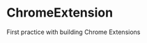 # ChromeExtension
First practice with building Chrome Extensions

<!-- "manifest_version": 2,
    "name": "Amazon SEO Helper",
    "description": "This extension will help Amazon sellers write SEO-friendly product descriptions.",
    "version": "1.0",
    "permissions": ["activeTab", "https://sellercentral.amazon.com/"],
    "background": {
      "scripts": ["background.js"],
      "persistent": false
    },
    "content_scripts": [
      {
        "matches": ["https://sellercentral.amazon.com/abis/listing/edit/product_details*"],
        "js": ["content.js"]
      }
    ],
    "browser_action": {
      "default_icon": "icon.png",
      "default_popup": "popup.html" -->
